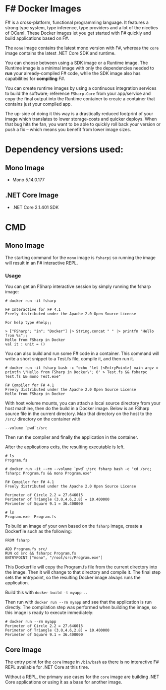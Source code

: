 # F# Docker Images

F# is a cross-platform, functional programming language. It features a strong
type system, type inference, type providers and a lot of the niceties of OCaml.
These Docker images let you get started with F# quickly and build applications
based on F#.

The `mono` image contains the latest mono version with F#, whereas the `core`
image contains the latest .NET Core SDK and runtime.

You can choose between using a SDK image or a Runtime image. The Runtime image
is a minimal image with only the dependencies needed to **run** your 
already-compiled F# code, while the SDK image also has capabilities for 
**compiling** F#.

You can create runtime images by using a continuous integration services to
build the software; reference `FSharp.Core` from your app/service and copy the
final output into the Runtime container to create a container that contains
just your compiled app.

The up-side of doing it this way is a drastically reduced footprint of your
image which translates to lower storage-costs and quicker deploys. When that
bug hits the fan, you want to be able to quickly roll back your version or push
a fix – which means you benefit from lower image sizes.

# Dependency versions used:

## Mono Image
* Mono 5.14.0.177

## .NET Core Image
* .NET Core 2.1.401 SDK

# CMD

## Mono Image
The starting command for the `mono` image is `fsharpi` so running the image
will result in an F# interactive REPL.

### Usage

You can get an FSharp interactive session by simply running the fsharp image:
```
# docker run -it fsharp

F# Interactive for F# 4.1
Freely distributed under the Apache 2.0 Open Source License

For help type #help;;

> ["FSharp"; "in"; "Docker"] |> String.concat " " |> printfn "Hello from %s";;
Hello from FSharp in Docker
val it : unit = ()

```

You can also build and run some F# code in a container. This command will
write a short snippet to a Test.fs file, compile it, and then run it.
```
# docker run -it fsharp bash -c "echo 'let [<EntryPoint>] main argv = printfn \"Hello from FSharp in Docker\"; 0' > Test.fs && fsharpc Test.fs && mono Test.exe"

F# Compiler for F# 4.1
Freely distributed under the Apache 2.0 Open Source License
Hello from FSharp in Docker
```

With host volume mounts, you can attach a local source directory from 
your host machine, then do the build in a Docker image.  Below is an 
FSharp source file in the current directory.  Map that directory on 
the host to the `/src/` directory on the container with 

```
--volume `pwd`:/src
```

Then run the compiler and finally the application in the container.

After the applications exits, the resulting executable is left.

```
# ls 
Program.fs 

# docker run -it --rm --volume `pwd`:/src fsharp bash -c "cd /src; fsharpc Program.fs && mono Program.exe"

F# Compiler for F# 4.1
Freely distributed under the Apache 2.0 Open Source License

Perimeter of Circle 2.2 = 27.646015
Perimeter of Triangle (3.0,4.6,2.8) = 10.400000
Perimeter of Square 9.1 = 36.400000

# ls
Program.exe  Program.fs
```

To build an image of your own based on the `fsharp` image, create a Dockerfile 
such as the following:

```
FROM fsharp

ADD Program.fs src/
RUN cd src && fsharpc Program.fs
ENTRYPOINT ["mono", "/root/src/Program.exe"] 
```

This Dockerfile will copy the Program.fs file from the current directory into
the image.  Then it will change to that directory and compile it.  The final
step sets the entrypoint, so the resulting Docker image always runs the 
application.

Build this with `docker build -t myapp .`.

Then run with `docker run --rm myapp` and see that the application is run
directly.  The compilation step was performed when building the image, so this
image is ready to execute immediately:

```
# docker run --rm myapp
Perimeter of Circle 2.2 = 27.646015
Perimeter of Triangle (3.0,4.6,2.8) = 10.400000
Perimeter of Square 9.1 = 36.400000
```

## Core Image
The entry point for the `core` image in `/bin/bash` as there is no interactive
F# REPL available for .NET Core at this time.

Without a REPL, the primary use cases for the `core` image are building .NET
Core applications or using it as a base for another image.
